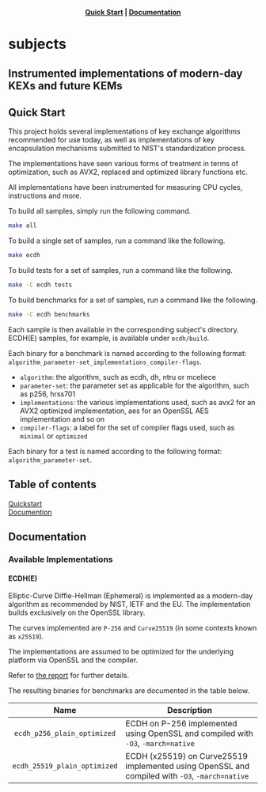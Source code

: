 <p align="center">
  <strong><a href="#quickstart">Quick Start</a> | <a href="#documentation">Documentation</a> </strong>
</p>

# subjects
## Instrumented implementations of modern-day KEXs and future KEMs

<a id="quickstart"></a>
## Quick Start

This project holds several implementations of key exchange algorithms recommended for use today, as well as implementations of key encapsulation mechanisms submitted to NIST's standardization process.

The implementations have seen various forms of treatment in terms of optimization, such as AVX2, replaced and optimized library functions etc.

All implementations have been instrumented for measuring CPU cycles, instructions and more.

To build all samples, simply run the following command.

```sh
make all
```

To build a single set of samples, run a command like the following.

```sh
make ecdh
```

To build tests for a set of samples, run a command like the following.

```sh
make -C ecdh tests
```

To build benchmarks for a set of samples, run a command like the following.

```sh
make -C ecdh benchmarks
```

Each sample is then available in the corresponding subject's directory. ECDH(E) samples, for example, is available under `ecdh/build`.

Each binary for a benchmark is named according to the following format: `algorithm_parameter-set_implementations_compiler-flags`.

* `algorithm`: the algorithm, such as ecdh, dh, ntru or mceliece
* `parameter-set`: the parameter set as applicable for the algorithm, such as p256, hrss701
* `implementations`: the various implementations used, such as avx2 for an AVX2 optimized implementation, aes for an OpenSSL AES implementation and so on
* `compiler-flags`: a label for the set of compiler flags used, such as `minimal` or `optimized`

Each binary for a test is named according to the following format: `algorithm_parameter-set`.

## Table of contents

[Quickstart](#quickstart)<br/>
[Documention](#documentation)<br />

<a id="documentation"></a>
## Documentation

### Available Implementations

#### ECDH(E)

Elliptic-Curve Diffie-Hellman (Ephemeral) is implemented as a modern-day algorithm as recommended by NIST, IETF and the EU. The implementation builds exclusively on the OpenSSL library.

The curves implemented are `P-256` and `Curve25519` (in some contexts known as `x25519`).

The implementations are assumed to be optimized for the underlying platform via OpenSSL and the compiler.

Refer to [the report](https://github.com/profiling-pqc-kem-thesis/report) for further details.

The resulting binaries for benchmarks are documented in the table below.

| Name | Description |
| :--: | ----------- |
| `ecdh_p256_plain_optimized` | ECDH on P-256 implemented using OpenSSL and compiled with `-O3`, `-march=native` |
| `ecdh_25519_plain_optimized` | ECDH (x25519) on Curve25519 implemented using OpenSSL and compiled with `-O3`, `-march=native` |
